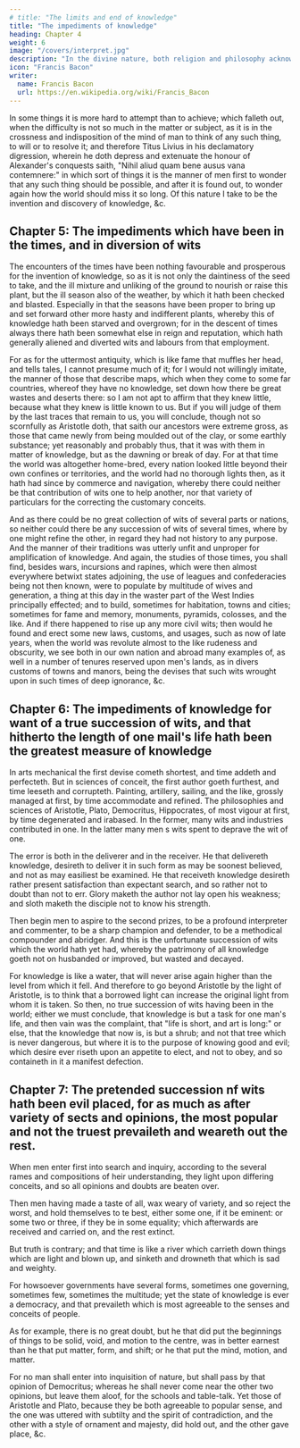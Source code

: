 ```yaml
---
# title: "The limits and end of knowledge"
title: "The impediments of knowledge"
heading: Chapter 4
weight: 6
image: "/covers/interpret.jpg"
description: "In the divine nature, both religion and philosophy acknowledges goodness in perfection, science or providence comprehending all things, and absolute sovereignty or kingdom"
icon: "Francis Bacon"
writer:
  name: Francis Bacon
  url: https://en.wikipedia.org/wiki/Francis_Bacon
---
```



In some things it is more hard to attempt than to achieve; which falleth out, when the difficulty is not so much in the matter or subject, as it is in the crossness and indisposition of the mind of man to think of any such thing, to will or to resolve it; and therefore Titus Livius in his declamatory digression, wherein he doth depress and extenuate the honour of Alexander's conquests saith, "Nihil aliud quam bene ausus vana contemnere:" in which sort of things it is the manner of men first to wonder that any such thing should be possible, and after it is found out, to wonder again how the world should miss it so long. Of this nature I take to be the invention and discovery of knowledge, &c.





## Chapter 5: The impediments which have been in the times, and in diversion of wits

The encounters of the times have been nothing favourable and prosperous for the invention of knowledge, so as it is not only the daintiness of the seed to take, and the ill mixture and unliking of the ground to nourish or raise this plant, but the ill season also of the weather, by which it hath been checked and blasted. Especially in that the seasons have been proper to bring up and set forward other more hasty and indifferent plants, whereby this of knowledge hath been starved and overgrown; for in the descent of times always there hath been somewhat else in reign and reputation, which hath generally aliened and diverted wits and labours from that employment.

For as for the uttermost antiquity, which is like fame that muffles her head, and tells tales, I cannot presume much of it; for I would not willingly imitate, the manner of those that describe maps, which when they come to some far countries, whereof they have no knowledge, set down how there be great wastes and deserts there: so I am not apt to affirm that they knew little, because what they knew is little known to us. But if you will judge of them by the last traces that remain to us, you will conclude, though not so scornfully as Aristotle doth, that saith our ancestors were extreme gross, as those that came newly from being moulded out of the clay, or some earthly substance; yet reasonably and probably thus, that it was with them in matter of knowledge, but as the dawning or break of day. For at that time the world was altogether home-bred, every nation looked little beyond their own confines or territories, and the world had no thorough lights then, as it hath had since by commerce and navigation, whereby there could neither be that contribution of wits one to help another, nor that variety of particulars for the correcting the customary conceits.

And as there could be no great collection of wits of several parts or nations, so neither could there be any succession of wits of several times, where by one might refine the other, in regard they had not history to any purpose. And the manner of their traditions was utterly unfit and unproper for amplification of knowledge. And again, the studies of those times, you shall find, besides wars, incursions and rapines, which were then almost everywhere betwixt states adjoining, the use of leagues and confederacies being not then known, were to populate by multitude of wives and generation, a thing at this day in the waster part of the West Indies principally effected; and to build, sometimes for habitation, towns and cities; sometimes for fame and memory, monuments, pyramids, colosses, and the like. And if there happened to rise up any more civil wits; then would he found and erect some new laws, customs, and usages, such as now of late years, when the world was revolute almost to the like rudeness and obscurity, we see both in our own nation and abroad many examples of, as well in a number of tenures reserved upon men's lands, as in divers customs of towns and manors, being the devises that such wits wrought upon in such times of deep ignorance, &c.




## Chapter 6: The impediments of knowledge for want of a true succession of wits, and that hitherto the length of one mail's life hath been the greatest measure of knowledge

In arts mechanical the first devise cometh shortest, and time addeth and perfecteth. But in sciences of conceit, the first author goeth furthest, and time leeseth and corrupteth. Painting, artillery, sailing, and the like, grossly managed at first, by time accommodate and refined. The philosophies and sciences of Aristotle, Plato, Democritus, Hippocrates, of most vigour at first, by time degenerated and irabased. In the former, many wits and industries contributed in one. In the latter many men s wits spent to deprave the wit of one.

The error is both in the deliverer and in the receiver. He that delivereth knowledge, desireth to deliver it in such form as may be soonest believed, and not as may easiliest be examined. He that receiveth knowledge desireth rather present satisfaction than expectant search, and so rather not to doubt than not to err. Glory maketh the author not lay open his weakness; and sloth maketh the disciple not to know his strength.

Then begin men to aspire to the second prizes, to be a profound interpreter and commenter, to be a sharp champion and defender, to be a methodical compounder and abridger. And this is the unfortunate succession of wits which the world hath yet had, whereby the patrimony of all knowledge goeth not on husbanded or improved, but wasted and decayed. 

For knowledge is like a water, that will never arise again higher than the level from which it fell. And therefore to go beyond Aristotle by the light of Aristotle, is to think that a borrowed light can increase the original light from whom it is taken. So then, no true succession of wits having been in the world; either we must conclude, that knowledge is but a task for one man's life, and then vain was the complaint, that "life is short, and art is long:" or else, that the knowledge that now is, is but a shrub; and not that tree which is never dangerous, but where it is to the purpose of knowing good and evil; which desire ever riseth upon an appetite to elect, and not to obey, and so containeth in it a manifest defection.



## Chapter 7: The pretended succession nf wits hath been evil placed, for as much as after variety of sects and opinions, the most popular and not the truest prevaileth and weareth out the rest.

When men enter first into search and inquiry, according to the several rames and compositions of heir understanding, they light upon differing conceits, and so all opinions and doubts are beaten over.

Then men having made a taste of all, wax weary of variety, and so reject the worst, and hold themselves to te best, either some one, if it be eminent: or some two or three, if they be in some equality; vhich afterwards are received and carried on, and the rest extinct.

But truth is contrary; and that time is like a river which carrieth down things which are light and blown up, and sinketh and drowneth that which is sad and weighty. 

For howsoever governments have several forms, sometimes one governing, sometimes few, sometimes the multitude; yet the state of knowledge is ever a democracy, and that prevaileth which is most agreeable to the senses and conceits of people. 

As for example, there is no great doubt, but he that did put the beginnings of things to be solid, void, and motion to the centre, was in better earnest than he that put matter, form, and shift; or he that put the mind, motion, and matter. 

For no man shall enter into inquisition of nature, but shall pass by that opinion of Democritus; whereas he shall never come near the other two opinions, but leave them aloof, for the schools and table-talk. Yet those of Aristotle and Plato, because they be both agreeable to popular sense, and the one was uttered with subtilty and the spirit of contradiction, and the other with a style of ornament and majesty, did hold out, and the other gave place, &c.



